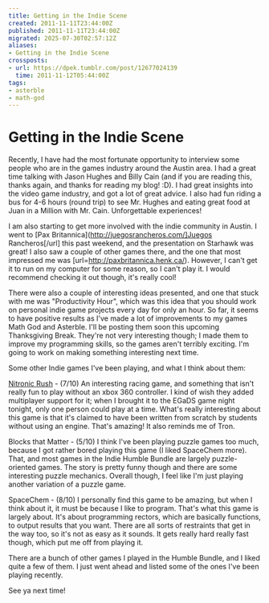 ```yaml
---
title: Getting in the Indie Scene
created: 2011-11-11T23:44:00Z
published: 2011-11-11T23:44:00Z
migrated: 2025-07-30T02:57:12Z
aliases:
- Getting in the Indie Scene
crossposts:
- url: https://dpek.tumblr.com/post/12677024139
  time: 2011-11-12T05:44:00Z
tags:
- asterble
- math-god
---
```


# Getting in the Indie Scene

Recently, I have had the most fortunate opportunity to interview some people who are in the games industry around the Austin area. I had a great time talking with Jason Hughes and Billy Cain (and if you are reading this, thanks again, and thanks for reading my blog! :D). I had great insights into the video game industry, and got a lot of great advice. I also had fun riding a bus for 4-6 hours (round trip) to see Mr. Hughes and eating great food at Juan in a Million with Mr. Cain. Unforgettable experiences!

I am also starting to get more involved with the indie community in Austin. I went to [Pax Britannica](http://juegosrancheros.com/]Juegos Rancheros[/url] this past weekend, and the presentation on Starhawk was great! I also saw a couple of other games there, and the one that most impressed me was [url=http://paxbritannica.henk.ca/). However, I can't get it to run on my computer for some reason, so I can't play it. I would recommend checking it out though, it's really cool!

There were also a couple of interesting ideas presented, and one that stuck with me was "Productivity Hour", which was this idea that you should work on personal indie game projects every day for only an hour. So far, it seems to have positive results as I've made a lot of improvements to my games Math God and Asterble. I'll be posting them soon this upcoming Thanksgiving Break. They're not very interesting though; I made them to improve my programming skills, so the games aren't terribly exciting. I'm going to work on making something interesting next time.

Some other Indie games I've been playing, and what I think about them:

[Nitronic Rush](http://nitronic-rush.com/) - (7/10) An interesting racing game, and something that isn't really fun to play without an xbox 360 controller. I kind of wish they added multiplayer support for it; when I brought it to the EGaDS game night tonight, only one person could play at a time. What's really interesting about this game is that it's claimed to have been written from scratch by students without using an engine. That's amazing! It also reminds me of Tron.

Blocks that Matter - (5/10) I think I've been playing puzzle games too much, because I got rather bored playing this game (I liked SpaceChem more). That, and most games in the Indie Humble Bundle are largely puzzle-oriented games. The story is pretty funny though and there are some interesting puzzle mechanics. Overall though, I feel like I'm just playing another variation of a puzzle game.

SpaceChem - (8/10) I personally find this game to be amazing, but when I think about it, it must be because I like to program. That's what this game is largely about. It's about programming rectors, which are basically functions, to output results that you want. There are all sorts of restraints that get in the way too, so it's not as easy as it sounds. It gets really hard really fast though, which put me off from playing it.

There are a bunch of other games I played in the Humble Bundle, and I liked quite a few of them. I just went ahead and listed some of the ones I've been playing recently.

See ya next time!
